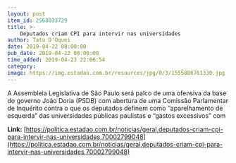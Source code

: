 ```yaml
---
layout: post
item_id: 2568033729
title: >-
    Deputados criam CPI para intervir nas universidades
author: Tatu D'Oquei
date: 2019-04-22 08:00:00
pub_date: 2019-04-22 08:00:00
time_added: 2019-04-23 22:06:54
category: 
image: https://img.estadao.com.br/resources/jpg/0/3/1555886761330.jpg
---
```


A Assembleia Legislativa de São Paulo será palco de uma ofensiva da base do governo João Doria (PSDB) com abertura de uma Comissão Parlamentar de Inquérito contra o que os deputados definem como “aparelhamento de esquerda” das universidades públicas paulistas e “gastos excessivos” com

**Link:** [https://politica.estadao.com.br/noticias/geral,deputados-criam-cpi-para-intervir-nas-universidades,70002799048](https://politica.estadao.com.br/noticias/geral,deputados-criam-cpi-para-intervir-nas-universidades,70002799048)

